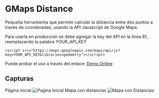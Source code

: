 # GMaps Distance

Pequeña herramienta que permite calcular la distancia entre dos puntos a través de coordenadas, usando la API Javascript de Google Maps.

Para usarla en producción se debe agregar la key del API en la línea 81, reemplazando la palabra YOUR_API_KEY

    <script src="https://maps.googleapis.com/maps/api/js?key=YOUR_API_KEY&libraries=geometry"></script>

Puede probar el uso a través del enlace:
[Demo Online](https://jsalonl.github.io/GMaps_Distance/)

## Capturas

Página inicial
![Pagina Inicial](https://raw.githubusercontent.com/jsalonl/GMaps_Distance/master/screenshots/1.png)
Mapa con distancias
![Mapa con Distancias](https://raw.githubusercontent.com/jsalonl/GMaps_Distance/master/screenshots/2.png)